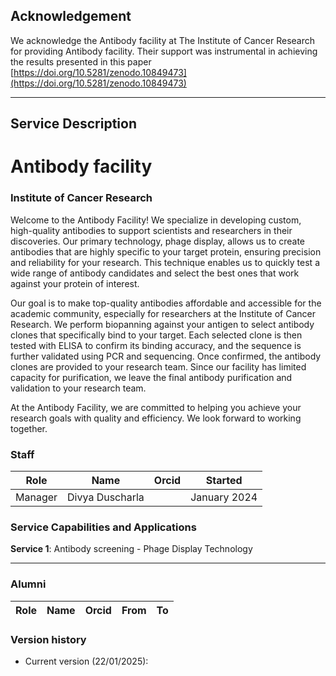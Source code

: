 ## Acknowledgement
We acknowledge the Antibody facility at The Institute of Cancer Research for providing Antibody facility. Their support was instrumental in achieving the results presented in this paper [https://doi.org/10.5281/zenodo.10849473](https://doi.org/10.5281/zenodo.10849473)

---

## Service Description
# Antibody facility

### Institute of Cancer Research  
Welcome to the Antibody Facility! We specialize in developing custom, high-quality antibodies to support scientists and researchers in their discoveries. Our primary technology, phage display, allows us to create antibodies that are highly specific to your target protein, ensuring precision and reliability for your research. This technique enables us to quickly test a wide range of antibody candidates and select the best ones that work against your protein of interest.

Our goal is to make top-quality antibodies affordable and accessible for the academic community, especially for researchers at the Institute of Cancer Research. We perform biopanning against your antigen to select antibody clones that specifically bind to your target. Each selected clone is then tested with ELISA to confirm its binding accuracy, and the sequence is further validated using PCR and sequencing. Once confirmed, the antibody clones are provided to your research team. Since our facility has limited capacity for purification, we leave the final antibody purification and validation to your research team.

At the Antibody Facility, we are committed to helping you achieve your research goals with quality and efficiency. We look forward to working together.

### Staff
| Role | Name | Orcid | Started |
| -- | -- | -- | -- |
| Manager | Divya Duscharla|  | January 2024 |

### Service Capabilities and Applications
**Service 1**: Antibody screening - Phage Display Technology


---



### Alumni
| Role | Name | Orcid | From | To | 
| -- | -- | -- | -- | -- |


### Version history
- Current version (22/01/2025): 
 
